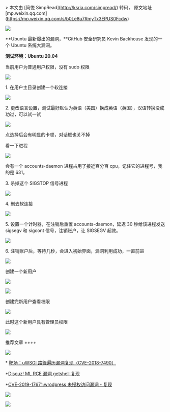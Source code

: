 \> 本文由 \[简悦 SimpRead\](http://ksria.com/simpread/) 转码， 原文地址 \[mp.weixin.qq.com\](https://mp.weixin.qq.com/s/b0Le8u7RmyTx3EPUS0Fcdw)

![](https://mmbiz.qpic.cn/mmbiz_gif/3xxicXNlTXLicwgPqvK8QgwnCr09iaSllrsXJLMkThiaHibEntZKkJiaicEd4ibWQxyn3gtAWbyGqtHVb0qqsHFC9jW3oQ/640?wx_fmt=gif)  

**Ubuntu 最新爆出的漏洞，**GitHub 安全研究员 Kevin Backhouse 发现的一个 Ubuntu 系统大漏洞。

  
**测试环境：Ubuntu 20.04**

当前用户为普通用户权限，没有 sudo 权限

![](https://mmbiz.qpic.cn/mmbiz_jpg/3xxicXNlTXLic6fiaUMpcSOqGldTPsP3hyzdPD6hrvJbr6LRITReNoFo5b3QibDUPnw1jMMlHhvQVGulplicic6l294g/640?wx_fmt=jpeg)

1\. 在用户主目录创建一个软连接

![](https://mmbiz.qpic.cn/mmbiz_jpg/3xxicXNlTXLic6fiaUMpcSOqGldTPsP3hyzms2ZyVU5bCJerawDGTSAVIHyMJmqTO4dBRp1ADrp0ZENicIeoA6II2Q/640?wx_fmt=jpeg)

2. 更改语言设置，测试最好默认为英语（美国）换成英语（英国），汉语转换没成功过，可以试一试

![](https://mmbiz.qpic.cn/mmbiz_jpg/3xxicXNlTXLic6fiaUMpcSOqGldTPsP3hyzKhxVST3VImSwnW4iaQbctEhZDuZIv1YDhjhSvut2ZblV9Ul105Op9Sg/640?wx_fmt=jpeg)

点选择后会有明显的卡顿，对话框也关不掉

看一下进程

![](https://mmbiz.qpic.cn/mmbiz_jpg/3xxicXNlTXLic6fiaUMpcSOqGldTPsP3hyzXrbibvnN99y5G3RXlX9KQUTPxxIuWZtor2ePTibcw8YDa9s8icEdicEcOQ/640?wx_fmt=jpeg)

会有一个 accounts-daemon 进程占用了接近百分百 cpu，记住它的进程号，我的是 631。

3\. 杀掉这个 SIGSTOP 信号进程

![](https://mmbiz.qpic.cn/mmbiz_jpg/3xxicXNlTXLic6fiaUMpcSOqGldTPsP3hyzPqO5Zp0wDkyfzLYlGEkZ4Ly2kHqOEe5Znu4HRiayoby6FRC0PWoWYZg/640?wx_fmt=jpeg)

4\. 删去软连接

![](https://mmbiz.qpic.cn/mmbiz_jpg/3xxicXNlTXLic6fiaUMpcSOqGldTPsP3hyzpG5THpqGyGCrBAMuo0bG5BdFpLlskJjXhNdMfiaK4EhSjEse3sRaBug/640?wx_fmt=jpeg)

5\. 设置一个计时器，在注销后重置 accounts-daemon，延迟 30 秒给该进程发送 sigsegv 和 sigcont 信号，注销账户，让 SIGSEGV 起效。

![](https://mmbiz.qpic.cn/mmbiz_jpg/3xxicXNlTXLic6fiaUMpcSOqGldTPsP3hyzEPE5006cPUrdosfwiaWiadia4Uf7aNBLQw1hwVUxEsbDFy3c6pMHALSIw/640?wx_fmt=jpeg)

6\. 注销账户后，等待几秒，会进入初始界面，漏洞利用成功，一直前进

![](https://mmbiz.qpic.cn/mmbiz_jpg/3xxicXNlTXLic6fiaUMpcSOqGldTPsP3hyzF6rPRVDMOctNxTwrGyyfLictLXj3MfEooHoPVPNECK3xzDcGq42gdJw/640?wx_fmt=jpeg)

创建一个新用户

![](https://mmbiz.qpic.cn/mmbiz_jpg/3xxicXNlTXLic6fiaUMpcSOqGldTPsP3hyzGlroseG8YmOWoRW2fD0b9NiakicuDniat6UGrmCBEtnviaZl93mTbqUxkw/640?wx_fmt=jpeg)

![](https://mmbiz.qpic.cn/mmbiz_jpg/3xxicXNlTXLic6fiaUMpcSOqGldTPsP3hyzqAFxwjbDNISSoqYTRiciavOP8eyUb4s3xyfD2dxpP6Yjn3KNYxSMYicng/640?wx_fmt=jpeg)

创建完新用户查看权限

![](https://mmbiz.qpic.cn/mmbiz_jpg/3xxicXNlTXLic6fiaUMpcSOqGldTPsP3hyzzpSlcNtM65ic2sdiaHkoqFRnprqVE1qaOq0XQOojRME8TKZETia4vqXpg/640?wx_fmt=jpeg)

此时这个新用户具有管理员权限

![](https://mmbiz.qpic.cn/mmbiz_jpg/3xxicXNlTXLicjiasf4mjVyxw4RbQt9odm9nxs9434icI9TG8AXHjS3Btc6nTWgSPGkvvXMb7jzFUTbWP7TKu6EJ6g/640?wx_fmt=jpeg)

推荐文章 ++++

![](https://mmbiz.qpic.cn/mmbiz_jpg/US10Gcd0tQFGib3mCxJr4oMx1yp1ExzTETemWvK6Zkd7tVl23CVBppz63sRECqYNkQsonScb65VaG9yU2YJibxNA/640?wx_fmt=jpeg)

\* [靶场：uWSGI 路径遍历漏洞复现（CVE-2018-7490）](http://mp.weixin.qq.com/s?__biz=MzAxMjE3ODU3MQ==&mid=2650480718&idx=4&sn=de4a9fa6c645d2081d32006df6f577fe&chksm=83ba45aab4cdccbc19ee1287e48431dce38d1daf018b32452a7df11ac516143449e00b47950c&scene=21#wechat_redirect)  

\*[Discuz! ML RCE 漏洞 getshell 复现](http://mp.weixin.qq.com/s?__biz=MzAxMjE3ODU3MQ==&mid=2650472220&idx=3&sn=a27fd7c7c048dd3293f3a62a0a270368&chksm=83bb9af8b4cc13ee9607858c56877daeea6d6f0644b474d4f7daae874dca23344102e219b60b&scene=21#wechat_redirect)

\*[CVE-2019-17671:wrodpress 未授权访问漏洞 - 复现](http://mp.weixin.qq.com/s?__biz=MzAxMjE3ODU3MQ==&mid=2650474560&idx=4&sn=cafddc2022bcd62c6ad3f374bafa6c2c&chksm=83ba6da4b4cde4b26405933c7fe6c974982a85ea1d08a67b8a1b001165bac607aa0939a476ea&scene=21#wechat_redirect)

![](https://mmbiz.qpic.cn/mmbiz_png/3xxicXNlTXLib0FWIDRa9Kwh52ibXkf9AAkntMYBpLvaibEiaVibzNO1jiaVV7eSibPuMU3mZfCK8fWz6LicAAzHOM8bZUw/640?wx_fmt=jpeg)

![](https://mmbiz.qpic.cn/mmbiz_gif/NZycfjXibQzlug4f7dWSUNbmSAia9VeEY0umcbm5fPmqdHj2d12xlsic4wefHeHYJsxjlaMSJKHAJxHnr1S24t5DQ/640?wx_fmt=gif)